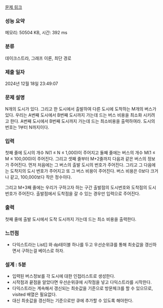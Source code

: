 [문제 링크](https://www.acmicpc.net/problem/1916) 

### 성능 요약

메모리: 50504 KB, 시간: 392 ms

### 분류

데이크스트라, 그래프 이론, 최단 경로

### 제출 일자

2024년 12월 18일 23:49:07

### 문제 설명

<p>N개의 도시가 있다. 그리고 한 도시에서 출발하여 다른 도시에 도착하는 M개의 버스가 있다. 우리는 A번째 도시에서 B번째 도시까지 가는데 드는 버스 비용을 최소화 시키려고 한다. A번째 도시에서 B번째 도시까지 가는데 드는 최소비용을 출력하여라. 도시의 번호는 1부터 N까지이다.</p>

### 입력 

 <p>첫째 줄에 도시의 개수 N(1 ≤ N ≤ 1,000)이 주어지고 둘째 줄에는 버스의 개수 M(1 ≤ M ≤ 100,000)이 주어진다. 그리고 셋째 줄부터 M+2줄까지 다음과 같은 버스의 정보가 주어진다. 먼저 처음에는 그 버스의 출발 도시의 번호가 주어진다. 그리고 그 다음에는 도착지의 도시 번호가 주어지고 또 그 버스 비용이 주어진다. 버스 비용은 0보다 크거나 같고, 100,000보다 작은 정수이다.</p>

<p>그리고 M+3째 줄에는 우리가 구하고자 하는 구간 출발점의 도시번호와 도착점의 도시번호가 주어진다. 출발점에서 도착점을 갈 수 있는 경우만 입력으로 주어진다.</p>

### 출력 

 <p>첫째 줄에 출발 도시에서 도착 도시까지 가는데 드는 최소 비용을 출력한다.</p>


 ### 느낀점

- 다익스트라는 List[] 와 dp테이블 하나를 두고 우선순위큐를 통해 최솟값을 갱신하면서 구하는걸 베이스로 하자.

### 설계 : 5분

- 입력된 버스정보를 각 도시에 대한 인접리스트로 생성한다.
- 시작점과 끝점을 알았다면 우선순위큐에 시작점을 넣고 다익스트라를 시작한다.
- 다익스트라는 계속해서 갱신되는 최솟값을 기준으로 방문체크를 할 수 있으므로, visited 배열은 필요없다.
- 대신 최솟값을 갱신하는 기준으로만 큐에 추가할 수 있도록 해야한다.